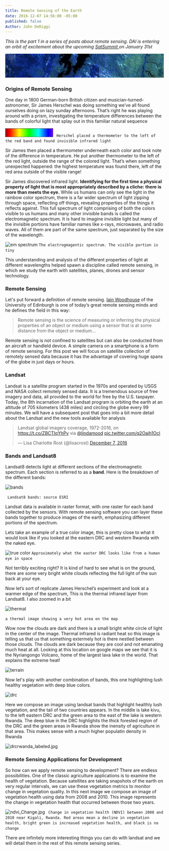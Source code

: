 ```yaml
---
title: Remote Sensing of the Earth
date: 2016-12-07 14:56:00 -05:00
published: false
Author: John DeRiggi
---
```


*This is the part 1 in a series of posts about remote sensing. DAI is entering an orbit of excitement about the upcoming [SatSummit ](https://satsummit.io/) on January 31st*

<!--more --> 

![header](/uploads/header-d3ef31.jpg)

### Origins of Remote Sensing

One day in 1800 German-born British citizen and musician-turned-astronomer, Sir James Herschel was doing something we’ve all found ourselves doing on lazy sunday afternoons. That’s right he was playing around with a prism, investigating the temperature differences between the bands of colorful light that splay out in this familiar natural sequence
 
![roygbiv](/uploads/roygbiv.jpg)
``` Herschel placed a thermometer to the left of the red band and found invisible infrared light```

Sir James then placed a thermometer underneath each color and took note of the difference in temperature. He put another thermometer to the left of the red light, outside the range of the colored light. That’s when something unexpected happened: the highest temperature was found there, left of the red area outside of the visible range! 

Sir James discovered infrared light. **Identifying for the first time a physical property of light that is most appropriately described by a cliche: there is more than meets the eye.** While us humans can only see the light in the rainbow color spectrum, there is a far wider spectrum of light zipping through space, reflecting off things, revealing properties of the things it reflects against. This full spectrum of light comprising of both the colors visible to us humans and many other invisible bands is called the electromagnetic spectrum. It is hard to imagine invisible light but many of the invisible portions have familiar names like x-rays, microwaves, and radio waves. All of them are part of the same spectrum, just separated by the size of the wavelength.

![em spectrum](/uploads/emspectrum.jpg)
```The electrogmagentic spectrum. The visible portion is tiny```

This understanding and analysis of the different properties of light at different wavelengths helped spawn a discipline called remote sensing, in which we study the earth with satellites, planes, drones and sensor technology.

### Remote Sensing
Let's put forward a definition of remote sensing. [Iain Woodhouse](https://twitter.com/fortiain) of the University of Edinburgh is one of today’s great remote sensing minds and he defines the field in this way: 

> Remote sensing is the science of measuring or inferring the physical properties of an object or medium using a sensor that is at some distance from the object or medium...

Remote sensing is not confined to satellites but can also be conducted from an aircraft or handleld device. A simple camera on a smartphone is a form of remote sensing. For this post we will focus on satellite collection of remotely sensed data because it has the advantage of covering huge spans of the globe in just days or hours. 

### Landsat
Landsat is a satellite program started in the 1970s and operated by USGS and NASA collect remotely sensed data. It is a tremendous source of free imagery and data, all provided to the world for free by the U.S. taxpayer. Today, the 8th incarnation of the Landsat program is orbiting the earth at an altitude of 705 kilometers (438 miles) and circling the globe every 99 minutes. We will have a subsequent post that goes into a bit more detail about the Landsat and the new tools available for analysis

<blockquote class="twitter-tweet" data-lang="en"><p lang="en" dir="ltr">Landsat global imagery coverage, 1972-2016, on <a href="https://t.co/ZBCTIqYhPv">https://t.co/ZBCTIqYhPv</a> via <a href="https://twitter.com/lindamood">@lindamood</a> <a href="https://t.co/q2Oajh1OcI">pic.twitter.com/q2Oajh1OcI</a></p>&mdash; Lisa Charlotte Rost (@lisacrost) <a href="https://twitter.com/lisacrost/status/806562547193221121">December 7, 2016</a></blockquote>
<script async src="//platform.twitter.com/widgets.js" charset="utf-8"></script>

### Bands and Landsat8
Landsat8 detects light at different sections of the electromagnetic spectrum. Each section is referred to as a **band**. Here is the breakdown of the different bands:

![bands](/uploads/landsat8bands.JPG)

``` Landsat8 bands: source ESRI```

Landsat data is available in raster format, with one raster for each band collected by the sensors. With remote sensing software you can layer these bands together to produce images of the earth, emphasizing different portions of the spectrum.

Lets take an example of a true color image, this is pretty close to what it would look like if you looked at the eastern DRC and western Rwanda with the naked eye.

![true color](/uploads/432image.jpg)
```Approximately what the easter DRC looks like from a human eye in space```

Not terribly exciting right? It is kind of hard to see what is on the ground, there are some very bright white clouds reflecting the full light of the sun back at your eye.

Now let’s sort of replicate James Herschel’s experiment and look at a warmer edge of the spectrum, This is the thermal infrared layer from Landsat8. I also zoomed in a bit

![thermal](/uploads/thermal.jpg)

```a thermal image showing a very hot area on the map```

Wow now the clouds are dark and there is a small bright white circle of light in the center of the image. Thermal infrared is radiant heat so this image is telling us that us that something extermely hot is there nestled between those clouds. The clouds are dark because they are cool and not emanating much heat at all. Looking at this location on google maps we see that it is the Nyriangongo Volcano, home of the largest lava lake in the world. That explains the extreme heat!

![terrain](/uploads/terrain.jpg)

Now let's play with another combination of bands, this one highlighting lush healthy vegetation with deep blue colors.

![drc](/uploads/drcrwanda.jpg)

Here we compose an image using landsat bands that highlight healthly lush vegetation, and the tail of two countries appears. In the middle is lake kivu, to the left eastern DRC and the green area to the east of the lake is western Rwanda. The deep blue in the DRC highlighits the thick forested region of the DRC and the green areas in Rwanda show the inensity of agriculture in that area. This makes sense with a much higher populatin density in Rwanda

![drcrwanda_labeled.jpg](/uploads/drcrwanda_labeled.jpg)

### Remote Sensing Applications for Development
So how can we apply remote sensing to development? There are endless possibilities. One of the classic agriculture applications is to examine the health of vegetation. Because satellites are taking snapshots of the earth on very regular intervals, we can use these vegetation metrics to monitor change in vegetation quality. In this next image we compose an image of vegetation health using data from 2008 and 2010. This image represents the change in vegetation health that occurred between those two years.
 
![ndvi_Change.jpg](/uploads/ndvi_Change.jpg)
``` Change in vegetation health (NDVI) between 2008 and 2010 near Kigali, Rwanda. Red areas mean a decline in vegetation health, bright green is increased vegetation health, and black is no change```

There are infinitely more interesting things you can do with landsat and we will detail them in the rest of this remote sensing series. 

